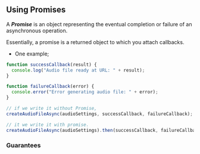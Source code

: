 ## Using Promises

A ***Promise*** is an object representing the eventual completion or failure of an asynchronous operation.

Essentially, a promise is a returned object to which you attach callbacks.

* One example;

```js
function successCallback(result) {
  console.log("Audio file ready at URL: " + result);
}

function failureCallback(error) {
  console.error("Error generating audio file: " + error);
}

// if we write it without Promise,
createAudioFileAsync(audioSettings, successCallback, failureCallback);

// it we write it with promise.
createAudioFileAsync(audioSettings).then(successCallback, failureCallback);
```

### Guarantees